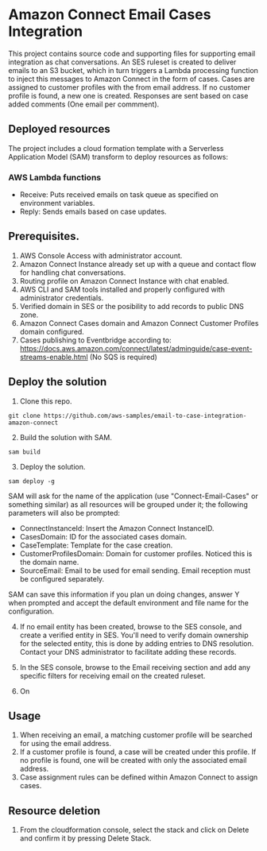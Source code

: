 # Amazon Connect Email Cases Integration
This project contains source code and supporting files for supporting email integration as chat conversations. An SES ruleset is created to deliver emails to an S3 bucket, which in turn triggers a Lambda processing function to inject this messages to Amazon Connect in the form of cases. Cases are assigned to customer profiles with the from email address. If no customer profile is found, a new one is created. Responses are sent based on case added comments (One email per commment).


## Deployed resources

The project includes a cloud formation template with a Serverless Application Model (SAM) transform to deploy resources as follows:

### AWS Lambda functions

- Receive: Puts received emails on task queue as specified on environment variables.
- Reply: Sends emails based on case updates.


## Prerequisites.

1. AWS Console Access with administrator account.
2. Amazon Connect Instance already set up with a queue and contact flow for handling chat conversations.
3. Routing profile on Amazon Connect Instance with chat enabled.
4. AWS CLI and SAM tools installed and properly configured with administrator credentials.
5. Verified domain in SES or the posibility to add records to public DNS zone.
6. Amazon Connect Cases domain and Amazon Connect Customer Profiles domain configured.
7. Cases publishing to Eventbridge according to: https://docs.aws.amazon.com/connect/latest/adminguide/case-event-streams-enable.html (No SQS is required)


## Deploy the solution
1. Clone this repo.

`git clone https://github.com/aws-samples/email-to-case-integration-amazon-connect`

2. Build the solution with SAM.

`sam build` 


3. Deploy the solution.

`sam deploy -g`

SAM will ask for the name of the application (use "Connect-Email-Cases" or something similar) as all resources will be grouped under it; the following parameters will also be prompted:
- ConnectInstanceId: Insert the Amazon Connect InstanceID.
- CasesDomain: ID for the associated cases domain.
- CaseTemplate: Template for the case creation.
- CustomerProfilesDomain: Domain for customer profiles. Noticed this is the domain name.
- SourceEmail: Email to be used for email sending. Email reception must be configured separately.

SAM can save this information if you plan un doing changes, answer Y when prompted and accept the default environment and file name for the configuration.

4. If no email entity has been created, browse to the SES console,  and create a verified entity in SES. You'll need to verify domain ownership for the selected entity, this is done by adding entries to DNS resolution. Contact your DNS administrator to facilitate adding these records.

5. In the SES console, browse to the Email receiving section and add any specific filters for receiving email on the created ruleset.

6. On 

## Usage
1. When receiving an email, a matching customer profile will be searched for using the email address.
2. If a customer profile is found, a case will be created under this profile. If no profile is found, one will be created with only the associated email address.
3. Case assignment rules can be defined within Amazon Connect to assign cases.

## Resource deletion
1. From the cloudformation console, select the stack and click on Delete and confirm it by pressing Delete Stack. 
